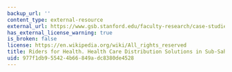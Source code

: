 ```yaml
---
backup_url: ''
content_type: external-resource
external_url: https://www.gsb.stanford.edu/faculty-research/case-studies/riders-health-health-care-distribution-solutions-sub-saharan-africa
has_external_license_warning: true
is_broken: false
license: https://en.wikipedia.org/wiki/All_rights_reserved
title: Riders for Health. Health Care Distribution Solutions in Sub-Saharan Africa
uid: 977f1db9-5542-4b66-849a-dc8380de4528
---
```

